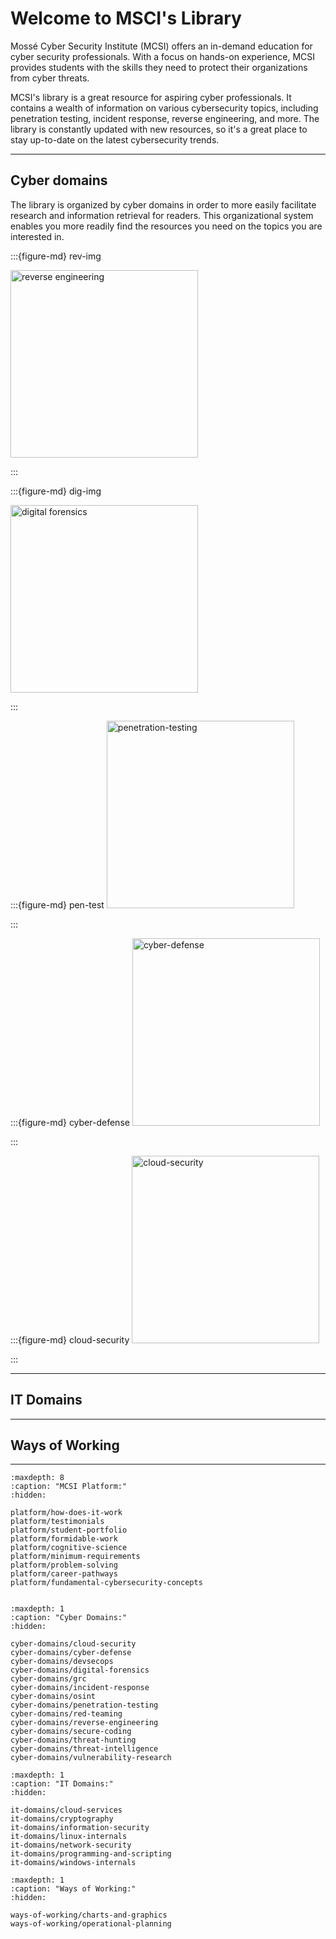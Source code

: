 # Welcome to MSCI's Library

Mossé Cyber Security Institute (MCSI) offers an in-demand education for cyber security professionals. With a focus on hands-on experience, MCSI provides students with the skills they need to protect their organizations from cyber threats.

MCSI's library is a great resource for aspiring cyber professionals. It contains a wealth of information on various cybersecurity topics, including penetration testing, incident response, reverse engineering, and more. The library is constantly updated with new resources, so it's a great place to stay up-to-date on the latest cybersecurity trends. 

<hr>

## Cyber domains

The library is organized by cyber domains in order to more easily facilitate research and information retrieval for readers. This organizational system enables you more readily find the resources you need on the topics you are interested in. 



:::{figure-md} rev-img


<img src="/images/open-graphs/reverse-engineering.png" alt="reverse engineering" width="300px">


[](reverse-engineering-landing-page)

:::



:::{figure-md} dig-img

<img src="/images/open-graphs/digital-forensics.png" alt="digital forensics" width="300px">

[](digital-forensics-main-page)

:::


:::{figure-md} pen-test
<img src="/images/open-graphs/penetration-testing.png" alt="penetration-testing" width="300px">

[](penetration-testing-main-page)
:::

:::{figure-md} cyber-defense
<img src="/images/open-graphs/cyber-defense.png" alt="cyber-defense" width="300px">

[](cyber-defense-main-page)
:::

:::{figure-md} cloud-security
<img src="/images/open-graphs/cloud-security.png" alt="cloud-security" width="300px">

[](cloud-security-main-page)
:::

<hr>

## IT Domains



<hr>

## Ways of Working

<hr>

```{toctree}
:maxdepth: 8
:caption: "MCSI Platform:"
:hidden:

platform/how-does-it-work
platform/testimonials
platform/student-portfolio
platform/formidable-work
platform/cognitive-science
platform/minimum-requirements
platform/problem-solving
platform/career-pathways
platform/fundamental-cybersecurity-concepts


```

```{toctree}
:maxdepth: 1
:caption: "Cyber Domains:"
:hidden:

cyber-domains/cloud-security
cyber-domains/cyber-defense
cyber-domains/devsecops
cyber-domains/digital-forensics
cyber-domains/grc
cyber-domains/incident-response
cyber-domains/osint
cyber-domains/penetration-testing
cyber-domains/red-teaming
cyber-domains/reverse-engineering
cyber-domains/secure-coding
cyber-domains/threat-hunting
cyber-domains/threat-intelligence
cyber-domains/vulnerability-research

```

```{toctree}
:maxdepth: 1
:caption: "IT Domains:"
:hidden:

it-domains/cloud-services
it-domains/cryptography
it-domains/information-security
it-domains/linux-internals
it-domains/network-security
it-domains/programming-and-scripting
it-domains/windows-internals
```

```{toctree}
:maxdepth: 1
:caption: "Ways of Working:"
:hidden:

ways-of-working/charts-and-graphics
ways-of-working/operational-planning
```


